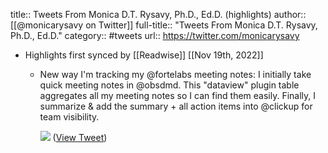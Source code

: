 title:: Tweets From Monica D.T. Rysavy, Ph.D., Ed.D. (highlights)
author:: [[@monicarysavy on Twitter]]
full-title:: "Tweets From Monica D.T. Rysavy, Ph.D., Ed.D."
category:: #tweets
url:: https://twitter.com/monicarysavy

- Highlights first synced by [[Readwise]] [[Nov 19th, 2022]]
	- New way I'm tracking my @fortelabs meeting notes: I initially take quick meeting notes in @obsdmd. This "dataview" plugin table aggregates all my meeting notes so I can find them easily. Finally, I summarize & add the summary + all action items into @clickup for team visibility. 
	  
	  ![](https://pbs.twimg.com/media/FLBUmcYX0AAaGDK.jpg) ([View Tweet](https://twitter.com/monicarysavy/status/1490785340566786056))